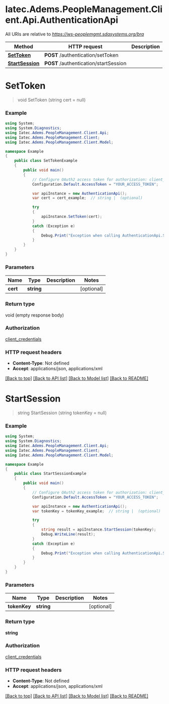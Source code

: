 # Iatec.Adems.PeopleManagement.Client.Api.AuthenticationApi

All URIs are relative to *https://ws-peoplemgmt.sdasystems.org/bra*

Method | HTTP request | Description
------------- | ------------- | -------------
[**SetToken**](AuthenticationApi.md#settoken) | **POST** /authentication/setToken | 
[**StartSession**](AuthenticationApi.md#startsession) | **POST** /authentication/startSession | 


<a name="settoken"></a>
# **SetToken**
> void SetToken (string cert = null)



### Example
```csharp
using System;
using System.Diagnostics;
using Iatec.Adems.PeopleManagement.Client.Api;
using Iatec.Adems.PeopleManagement.Client;
using Iatec.Adems.PeopleManagement.Client.Model;

namespace Example
{
    public class SetTokenExample
    {
        public void main()
        {
            // Configure OAuth2 access token for authorization: client_credentials
            Configuration.Default.AccessToken = "YOUR_ACCESS_TOKEN";

            var apiInstance = new AuthenticationApi();
            var cert = cert_example;  // string |  (optional) 

            try
            {
                apiInstance.SetToken(cert);
            }
            catch (Exception e)
            {
                Debug.Print("Exception when calling AuthenticationApi.SetToken: " + e.Message );
            }
        }
    }
}
```

### Parameters

Name | Type | Description  | Notes
------------- | ------------- | ------------- | -------------
 **cert** | **string**|  | [optional] 

### Return type

void (empty response body)

### Authorization

[client_credentials](../README.md#client_credentials)

### HTTP request headers

 - **Content-Type**: Not defined
 - **Accept**: applications/json, applications/xml

[[Back to top]](#) [[Back to API list]](../README.md#documentation-for-api-endpoints) [[Back to Model list]](../README.md#documentation-for-models) [[Back to README]](../README.md)

<a name="startsession"></a>
# **StartSession**
> string StartSession (string tokenKey = null)



### Example
```csharp
using System;
using System.Diagnostics;
using Iatec.Adems.PeopleManagement.Client.Api;
using Iatec.Adems.PeopleManagement.Client;
using Iatec.Adems.PeopleManagement.Client.Model;

namespace Example
{
    public class StartSessionExample
    {
        public void main()
        {
            // Configure OAuth2 access token for authorization: client_credentials
            Configuration.Default.AccessToken = "YOUR_ACCESS_TOKEN";

            var apiInstance = new AuthenticationApi();
            var tokenKey = tokenKey_example;  // string |  (optional) 

            try
            {
                string result = apiInstance.StartSession(tokenKey);
                Debug.WriteLine(result);
            }
            catch (Exception e)
            {
                Debug.Print("Exception when calling AuthenticationApi.StartSession: " + e.Message );
            }
        }
    }
}
```

### Parameters

Name | Type | Description  | Notes
------------- | ------------- | ------------- | -------------
 **tokenKey** | **string**|  | [optional] 

### Return type

**string**

### Authorization

[client_credentials](../README.md#client_credentials)

### HTTP request headers

 - **Content-Type**: Not defined
 - **Accept**: applications/json, applications/xml

[[Back to top]](#) [[Back to API list]](../README.md#documentation-for-api-endpoints) [[Back to Model list]](../README.md#documentation-for-models) [[Back to README]](../README.md)


